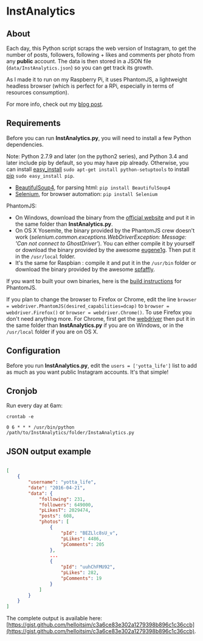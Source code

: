 # InstAnalytics

## About

Each day, this Python script scraps the web version of Instagram, to get the number of posts, followers, following + likes and comments per photo from any **public** account. The data is then stored in a JSON file (`data/InstAnalytics.json`) so you can get track its growth.

As I made it to run on my Raspberry Pi, it uses PhantomJS, a lightweight headless browser (which is perfect for a RPi, especially in terms of resources consumption).

For more info, check out my [blog post](http://nbyim.com/monitor-instagram-accounts-without-using-api).

## Requirements

Before you can run **InstAnalytics.py**, you will need to install a few Python dependencies.

Note: Python 2.7.9 and later (on the python2 series), and Python 3.4 and later include pip by default, so you may have pip already. Otherwise, you can install [easy_install](https://pythonhosted.org/setuptools/easy_install.html) `sudo apt-get install python-setuptools` to install [pip](https://pypi.python.org/pypi/pip) `sudo easy_install pip`.

- [BeautifulSoup4](https://pypi.python.org/pypi/beautifulsoup4), for parsing html: `pip install BeautifulSoup4`
- [Selenium](http://www.seleniumhq.org/), for browser automation: `pip install Selenium`

PhantomJS:
- On Windows, download the binary from the [official website](http://phantomjs.org) and put it in the same folder than **InstAnalytics.py**.
- On OS X Yosemite, the binary provided by the PhantomJS crew doesn't work (*selenium.common.exceptions.WebDriverException: Message: 'Can not connect to GhostDriver'*). You can either compile it by yourself or download the binary provided by the awesome [eugene1g](https://github.com/eugene1g/phantomjs/releases). Then put it in the `/usr/local` folder.
- It's the same for Raspbian : compile it and put it in the `/usr/bin` folder or download the binary provided by the awesome [spfaffly](https://github.com/spfaffly/phantomjs-linux-armv6l).

If you want to built your own binaries, here is the [build instructions](http://phantomjs.org/build.html) for PhantomJS.

If you plan to change the browser to Firefox or Chrome, edit the line `browser = webdriver.PhantomJS(desired_capabilities=dcap)` to `browser = webdriver.Firefox()` or `browser = webdriver.Chrome()`. To use Firefox you don't need anything more. For Chrome, first get the [webdriver](https://sites.google.com/a/chromium.org/chromedriver/downloads) then put it in the same folder than **InstAnalytics.py** if you are on Windows, or in the `/usr/local` folder if you are on OS X.

## Configuration

Before you run **InstAnalytics.py**, edit the `users = ['yotta_life']` list to add as much as you want public Instagram accounts. It's that simple!

## Cronjob

Run every day at 6am:

`crontab -e`

`0 6 * * * /usr/bin/python /path/to/InstAnalytics/folder/InstaAnalytics.py`


## JSON output example

```JSON

[
    {
        "username": "yotta_life", 
        "date": "2016-04-21", 
        "data": {
            "following": 231, 
            "followers": 649000, 
            "pLikesT": 2029474, 
            "posts": 608, 
            "photos": [
                {
                    "pId": "BEZLlc8sU_v", 
                    "pLikes": 4486, 
                    "pComments": 205
                }, 
                ...
                {
                    "pId": "uuhChFMU92", 
                    "pLikes": 282, 
                    "pComments": 19
                }
            ]
        }
    }
]
```

The complete output is available here: [https://gist.github.com/helloitsim/c3a6ce83e302a1279398b896c1c36ccb](https://gist.github.com/helloitsim/c3a6ce83e302a1279398b896c1c36ccb).
